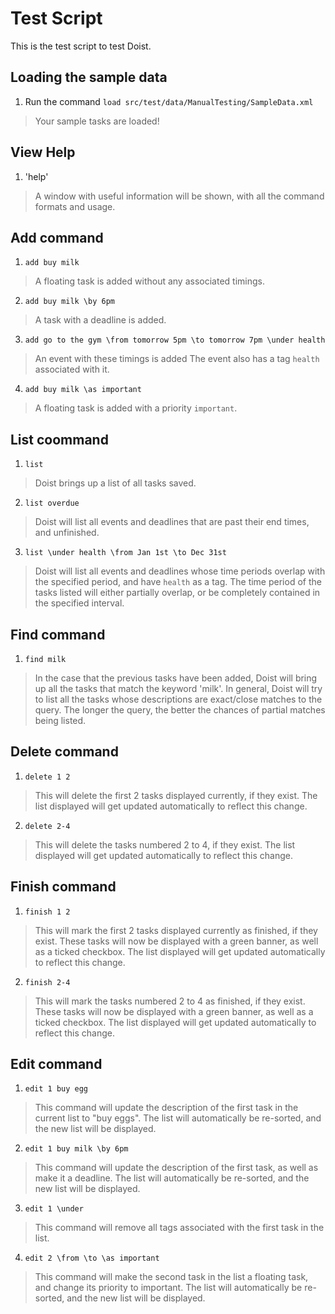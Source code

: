 # Test Script

This is the test script to test Doist.

## Loading the sample data

1. Run the command `load src/test/data/ManualTesting/SampleData.xml`  
> Your sample tasks are loaded!

## View Help
1. 'help'
> A window with useful information will be shown, with all the command formats and usage.

## Add command
1. `add buy milk`
> A floating task is added without any associated timings.

2. `add buy milk \by 6pm`
> A task with a deadline is added.

3. `add go to the gym \from tomorrow 5pm \to tomorrow 7pm \under health`
> An event with these timings is added
> The event also has a tag `health` associated with it.

4. `add buy milk \as important`
> A floating task is added with a priority `important`.

## List coommand
1. `list`
> Doist brings up a list of all tasks saved.

2. `list overdue`
> Doist will list all events and deadlines that are past their end times, and unfinished.

3. `list \under health \from Jan 1st \to Dec 31st`
> Doist will list all events and deadlines whose time periods overlap with the specified period, and have `health` as a tag. The time period of the tasks listed will either partially overlap, or be completely contained in the specified interval.

## Find command
1. `find milk`
> In the case that the previous tasks have been added, Doist will bring up all the tasks that match the keyword 'milk'.
> In general, Doist will try to list all the tasks whose descriptions are exact/close matches to the query.
> The longer the query, the better the chances of partial matches being listed.

## Delete command
1. `delete 1 2`
> This will delete the first 2 tasks displayed currently, if they exist.
> The list displayed will get updated automatically to reflect this change.

2. `delete 2-4`
> This will delete the tasks numbered 2 to 4, if they exist.
> The list displayed will get updated automatically to reflect this change.

## Finish command

1. `finish 1 2`
> This will mark the first 2 tasks displayed currently as finished, if they exist.
> These tasks will now be displayed with a green banner, as well as a ticked checkbox.
> The list displayed will get updated automatically to reflect this change.

2. `finish 2-4`
> This will mark the tasks numbered 2 to 4 as finished, if they exist.
> These tasks will now be displayed with a green banner, as well as a ticked checkbox.
> The list displayed will get updated automatically to reflect this change.

## Edit command

1. `edit 1 buy egg`
> This command will update the description of the first task in the current list to "buy eggs".
> The list will automatically be re-sorted, and the new list will be displayed.

2. `edit 1 buy milk \by 6pm`
> This command will update the description of the first task, as well as make it a deadline.
> The list will automatically be re-sorted, and the new list will be displayed.

3. `edit 1 \under`
> This command will remove all tags associated with the first task in the list.

4. `edit 2 \from \to \as important`
> This command will make the second task in the list a floating task, and change its priority to important.
> The list will automatically be re-sorted, and the new list will be displayed.
